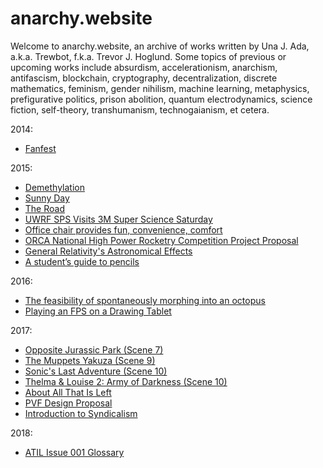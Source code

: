 # anarchy.website

Welcome to anarchy.website, an archive of works written by Una J. Ada, a.k.a.
Trewbot, f.k.a. Trevor J. Hoglund. Some topics of previous or upcoming works
include absurdism, accelerationism, anarchism, antifascism, blockchain,
cryptography, decentralization, discrete mathematics, feminism, gender nihilism,
machine learning, metaphysics, prefigurative politics, prison abolition, quantum
electrodynamics, science fiction, self-theory, transhumanism, technogaianism, et
cetera.

2014:
- [Fanfest](2014/07/13/fanfest)

2015:
- [Demethylation](2015/03/02/demethylation)
- [Sunny Day](2015/09/04/sunny-day)
- [The Road](2015/10/06/the-road)
- [UWRF SPS Visits 3M Super Science Saturday](2015/10/08/sps-at-3m)
- [Office chair provides fun, convenience, comfort](2015/10/29/chair)
- [ORCA National High Power Rocketry Competition Project Proposal](2015/11/15/orca-proposal)
- [General Relativity's Astronomical Effects](2015/11/18/einstein)
- [A student’s guide to pencils](2015/12/02/pencils)

2016:
- [The feasibility of spontaneously morphing into an octopus](2016/02/05/octopodes)
- [Playing an FPS on a Drawing Tablet](2016/11/19/fps-drawing-tablet)

2017:
- [Opposite Jurassic Park (Scene 7)](2017/02/05/opj-scene-7)
- [The Muppets Yakuza (Scene 9)](2017/03/05/my-scene-9)
- [Sonic's Last Adventure (Scene 10)](2017/04/02/sla-scene-10)
- [Thelma & Louise 2: Army of Darkness (Scene 10)](2017/05/07/tlad-scene-10)
- [About All That Is Left](2017/08/25/about-atil)
- [PVF Design Proposal](2017/08/29/pvf-proposal)
- [Introduction to Syndicalism](2017/10/14/syndicalism)

2018:
- [ATIL Issue 001 Glossary](2018/01/09/atil-001-glossary)
